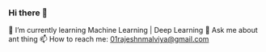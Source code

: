 ### Hi there 👋
🌱 I’m currently learning Machine Learning | Deep Learning </n>
💬 Ask me about ant thing
📫 How to reach me: 01rajeshnmalviya@gmail.com
<!--
**Malviya-Rajesh/Malviya-Rajesh** is a ✨ _special_ ✨ repository because its `README.md` (this file) appears on your GitHub profile.

Here are some ideas to get you started:

- 🔭 I’m currently working on ...
- 🌱 I’m currently learning Machine Learning | Deep Learning 
- 👯 I’m looking to collaborate on ...
- 🤔 I’m looking for help with ...
- 💬 Ask me about ...
- 📫 How to reach me: ...
- 😄 Pronouns: ...
- ⚡ Fun fact: ...
-->
